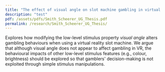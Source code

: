 ```yaml
---
title: "The effect of visual angle on slot machine gambling in virtual reality"
description: "test"
pdf: /assets/pdfs/Smith_Scheerer_UG_Thesis.pdf
permalink: /research/Smith_Scheerer_UG_Thesis/
---
```


Explores how modifying the low-level stimulus property *visual angle* alters gambling behaviours when using a virtual reality slot machine. We argue that although visual angle does not appear to affect gambling in VR, the behavioural impacts of other low-level stimulus features (e.g., colour, brightness) should be explored so that gamblers' decision-making is not exploited through simple stimulus manipulations.

